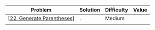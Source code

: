 | Problem                          | Solution | Difficulty | Value |
|----------------------------------|----------|------------|-------|
| [[22. Generate Parentheses](https://leetcode.com/problems/generate-parentheses/description/)] | .        | Medium     ||
|                                  |          |            |       |
